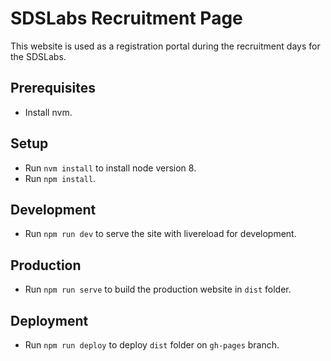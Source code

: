 # SDSLabs Recruitment Page

This website is used as a registration portal during the recruitment days for the SDSLabs.

## Prerequisites

- Install nvm.

## Setup

- Run `nvm install` to install node version 8.
- Run `npm install`.

## Development

- Run `npm run dev` to serve the site with livereload for development.

## Production

- Run `npm run serve` to build the production website in `dist` folder.

## Deployment

- Run `npm run deploy` to deploy `dist` folder on `gh-pages` branch.
